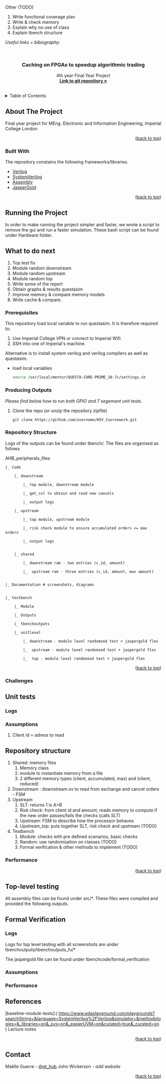 

Other (TODO)
1. Write functional coverage plan 
4. Write & check memory 
5. Explain why no use of class
6. Explain tbench structure  


*Useful links + bibiography*: 

  <div id="top"></div>

<!-- PROJECT LOGO -->
<br />
<div align="center">
  <a href="https://github.com/chocovore17/HSV_Coursework">
    
  </a>

  <h3 align="center">Caching on FPGAs to speedup algorithmic trading</h3>

  <p align="center">
    4th year Final Year Project 
    <br />
    <a href="https://github.com/chocovore17/HSV_Coursework"><strong>Link to git repository »</strong></a>
    <br />
    <br />
  </p>
</div>



<!-- TABLE OF CONTENTS -->
<details>
  <summary>Table of Contents</summary>
  <ol>
    <li>
      <a href="#about-the-project">About The Project</a>
      <ul>
        <li><a href="#context">Context</a></li>
      </ul>
      <ul>
        <li><a href="#built-with">Built With</a></li>
      </ul>
      <ul>
        <li><a href="#repository-structure">Repository structure</a></li>
      </ul>
      <ul>
        <li><a href="#challlenges">What to do next</a></li>
      </ul>
      <!-- <ul>
        u<li><a href="#built-with">Built With</a></li>
      </l> -->
    </li>
    <li>
      <a href="#running-the-project">Running the project</a>
      <ul>
        <li><a href="#prerequisites">Prerequisites</a></li>
        <li><a href="#producing-outputs">Producing the test outputs</a></li>
      </ul>
    </li>
    <li><a href="#unittest">Unit tests</a>
      <ul>
        <li><a href="#unittestlog">Logs</a></li>
        <li><a href="#unittestassumptions">Assumptions</a></li>
        <li><a href="#unittestperformance">Performance</a></li>
      </ul>
    </li>
    <li><a href="#toplevel"> Top level testing</a>
    </li>
    <li><a href="#fv">Formal verification</a>
      <ul>
        <li><a href="#fvlogs">Logs</a></li>
        <li><a href="#fvassumptions">Assumptions</a></li>
        <li><a href="#fvperformance">Performance</a></li>
      </ul>
    </li>
    <li><a href="#references">References</a></li>
    <li><a href="#contact">Contact</a></li>
  </ol>
</details>



<!-- ABOUT THE PROJECT -->
## About The Project

Final year project for MEng. Electronic and Information Engineering, Imperial College London

<p align="right">(<a href="#top">back to top</a>)</p>



### Built With

The repository constains the following frameworks/libraries. 

* [Verilog](http://www.asic-world.com/verilog/tools.html)
* [SystemVerilog](https://www.chipverify.com/systemverilog/systemverilog-tutorial)
* [Assembly](https://www.ibm.com/docs/en/zos/2.1.0?topic=introduction-assembler-language)
* [JasperGold](https://www.cadence.com/en_US/home/tools/system-design-and-verification/formal-and-static-verification/jasper-gold-verification-platform.html)

<p align="right">(<a href="#top">back to top</a>)</p>




<!-- GETTING STARTED -->
## Running the Project 

In order to make running the project simpler and faster, we wrote a script to remove the gui and run a faster simulation. These bash script can be found under Hardware folder. 

## What to do next 

1. Top test fix 
2. Module random downstream 
3. Module random upstream
4. Module random top 
5. Write some of the report 
6. Obtain graphs & results questasim 
7. Improve memory & compare memory models 
8. Write cache & compare. 
### Prerequisites

This repository load local variable to run questasim. It is therefore required to:
1. Use Imperial College VPN or connect to Imperial Wifi
2. SSH into one of Imperial's machine. 

Alternative is to install system verilog and verilog compilers as well as questasim.

* load local variables 
  ```sh
  source /usr/local/mentor/QUESTA-CORE-PRIME_10.7c/settings.sh
  ```

### Producing Outputs

_Please find below how to run both GPIO and 7 segement unit tests._

1. Clone the repo (or unzip the repository zipfile)
   ```sh
   git clone https://github.com/username/HSV_Coursework.git
   ```
### Repository Structure 

Logs of the outputs can be found under tbench/. The files are organised as follows 

AHB_peripherals_files

    |_ Code 

        |_ downstream  

            |_ top module, downstream module

            |_ get_cxl to obtain and read new cancels

            |_ output logs

        |_ upstream  

            |_ top module, upstream module

            |_ risk check module to ensure accumulated orders <= max orders

            |_ output logs


        |_ shared 

            |_ downstream ram - two entries (c_id, amount)
        
            |_  upstream ram - three entries (c_id, amount, max amount)


    |_ Documentation # screenshots, diagrams 
    

    |_ testbench  

        |_ Module   

        |_ Outputs   

        |_ tbenchoutputs 

        |_ unitlevel 

            |_ downstream - module level randomsed test + jaspergold fles
        
            |_  upstream - module level randomsed test + jaspergold fles
        
            |_  top - module level randomsed test + jaspergold fles
        



<p align="right">(<a href="#top">back to top</a>)</p>



### Challenges 

<!-- UNIT TESTS -->
## Unit tests

### Logs

### Assumptions 
1. Client id = adress to read

## Repository structure 
 1. Shared: memory files 
    1. Memory class 
    2. module to instantiate memory from a file 
    3. 2 different memory types (client, accumulated, max) and (client, reduced)
2. Downstream : downstream.sv to read from exchange and cancel orders - FSM 
3. Upstream
    1. SLT: returns 1 is A>B
    2. Risk check: from client id and amount, reads memory to compute if the new order passes/fails the checks (calls SLT)
    3. Upstream: FSM to describe how the processor behaves
    4. Upstream_top: puts together SLT, risk check and upstream  (TODO)
4. Testbench 
    1. Module: checks with pre defined scenarios, basic checks
    2. Random: use randomisation on classes (TODO)
    3. Formal verification & other methods to implement  (TODO)

### Performance  


<p align="right">(<a href="#top">back to top</a>)</p>




<!-- TOP LEVEL TESTS -->
## Top-level testing

All assembly files can be found under src/*. These files were compiled and provided the following outputs.





<!-- FORMAL VERIFICATION TESTS -->
## Formal Verification

### Logs
Logs for top level testing with all screenshots are under tbenchoutputs/tbenchoutputs_fv/*

The jaspergold file can be found under tbenchcode/formal_verification


### Assumptions 


### Performance  

## References
[baseline-module-tests]:( https://www.edaplayground.com/playgrounds?searchString=&language=SystemVerilog%2FVerilog&simulator=&methodologies=&_libraries=on&_svx=on&_easierUVM=on&curated=true&_curated=on
)
Lecture notes


<p align="right">(<a href="#top">back to top</a>)</p>



<!-- CONTACT -->
## Contact

Maëlle Guerre - [@gt_hub](https://github.com/chocovore17)
John Wickerson - *add website*

<p align="right">(<a href="#top">back to top</a>)</p>

